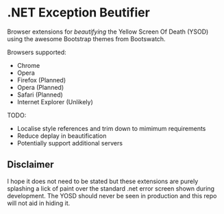 # .NET Exception Beutifier

Browser extensions for _beautifying_ the Yellow Screen Of Death (YSOD) using the awesome Bootstrap themes from Bootswatch.

Browsers supported:
- Chrome
- Opera
- Firefox (Planned)
- Opera (Planned)
- Safari (Planned)
- Internet Explorer (Unlikely)


TODO:
- Localise style references and trim down to mimimum requirements
- Reduce deplay in beautification
- Potentially support additional servers

## Disclaimer
I hope it does not need to be stated but these extensions are purely splashing a lick of paint over the standard .net error screen shown during development. The YOSD should never be seen in production and this repo will not aid in hiding it.